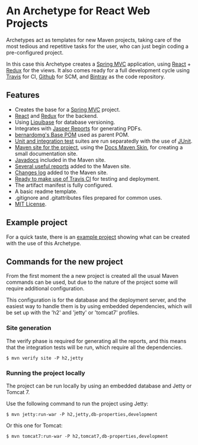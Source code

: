 # An Archetype for React Web Projects

Archetypes act as templates for new Maven projects, taking care of the most tedious and repetitive tasks for the user, who can just begin coding a pre-configured project.

In this case this Archetype creates a [Spring MVC][spring-mvc] application, using [React][react] + [Redux][redux] for the views. It also comes ready for a full development cycle using [Travis](https://travis-ci.org) for CI, [Github](https://github.com/) for SCM, and [Bintray](https://bintray.com/) as the code repository.

## Features

- Creates the base for a [Spring MVC][spring-mvc] project.
- [React][react] and [Redux][redux] for the backend.
- Using [Liquibase][liquibase] for database versioning.
- Integrates with [Jasper Reports][jasper] for generating PDFs.
- [bernardomg's Base POM][base-pom] used as parent POM.
- [Unit and integration test][tests] suites are run separatedly with the use of [JUnit][junit].
- [Maven site for the project][site], using the [Docs Maven Skin][docs-skin], for creating a small documentation site.
- [Javadocs][site-javadoc] included in the Maven site.
- [Several useful reports][site-reports] added to the Maven site.
- [Changes log][changes] added to the Maven site.
- [Ready to make use of Travis CI][travis] for testing and deployment.
- The artifact manifest is fully configured.
- A basic readme template.
- .gitignore and .gitattributes files prepared for common uses.
- [MIT License][license].

## Example project

For a quick taste, there is an [example project][example-project] showing what can be created with the use of this Archetype.

## Commands for the new project

From the first moment the a new project is created all the usual Maven commands can be used, but due to the nature of the project some will require additional configuration.

This configuration is for the database and the deployment server, and the easiest way to handle them is by using embedded dependencies, which will be set up with the 'h2' and 'jetty' or 'tomcat7' profiles.

### Site generation

The verify phase is required for generating all the reports, and this means that the integration tests will be run, which require all the dependencies.

```
$ mvn verify site -P h2,jetty
```

### Running the project locally

The project can be run locally by using an embedded database and Jetty or Tomcat 7.

Use the following command to run the project using Jetty:

```
$ mvn jetty:run-war -P h2,jetty,db-properties,development
```

Or this one for Tomcat:

```
$ mvn tomcat7:run-war -P h2,tomcat7,db-properties,development
```


[base-pom]: https://github.com/Bernardo-MG/base-pom
[docs-skin]: https://github.com/Bernardo-MG/docs-maven-skin
[example-project]: https://github.com/Bernardo-MG/spring-mvc-react-archetype-example

[jasper]: http://community.jaspersoft.com/
[liquibase]: http://www.liquibase.org/
[spring-mvc]: https://spring.io/
[junit]: http://junit.org

[react]: https://reactjs.org/
[redux]: https://redux.js.org/

[license]: ./license.html

[changes]: ./changes.html
[site]: ./site.html
[site-javadoc]: ./site.html#javadocs
[site-reports]: ./site.html#reports
[tests]: ./tests.html
[travis]: ./travis.html
